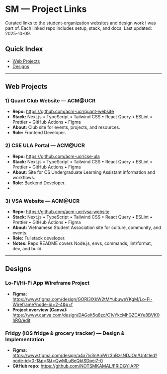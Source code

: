 # SM — Project Links 
Curated links to the student-organization websites and design work I was part of. Each linked repo includes setup, stack, and docs. Last updated: 2025-10-09.

## Quick Index
- [Web Projects](#web-projects)
- [Designs](#designs)

---

## Web Projects

### 1) Quant Club Website — ACM@UCR
- **Repo:** https://github.com/acm-ucr/quant-website  
- **Stack:**  Next.js • TypeScript • Tailwind CSS • React Query • ESLint • Prettier • GitHub Actions • Figma    
- **About:** Club site for events, projects, and resources.  
- **Role:** Frontend Developer.

### 2) CSE ULA Portal — ACM@UCR
- **Repo:** https://github.com/acm-ucr/cse-ula  
- **Stack:** Next.js • TypeScript • Tailwind CSS • React Query • ESLint • Prettier • GitHub Actions • Figma  
- **About:** Site for CS Undergraduate Learning Assistant information and workflows.  
- **Role:** Backend Developer.
- 
### 3) VSA Website — ACM@UCR
- **Repo:** https://github.com/acm-ucr/vsa-website  
- **Stack:** Next.js • TypeScript • Tailwind CSS • React Query • ESLint • Prettier • GitHub Actions • Figma  
- **About:** Vietnamese Student Association site for culture, community, and events.
- **Role:** Fullstack developer.  
- **Notes:** Repo README covers Node.js, envs, commands, lint/format, dev, and build.
---
## Designs

### Lo-Fi/Hi-Fi App Wireframe Project
- **Figma:** https://www.figma.com/design/GORI3lXkW2tMYubuweYKgM/Lo-Fi-Wireframe?node-id=2-4&p=f
- **Project overview (Canva):** https://www.canva.com/design/DAGolt5q8zo/C1vYkcMhGZCAYe8BVK0hRQ/edit

### Fridgy (iOS fridge & grocery tracker) — Design & Implementation
- **Figma:** https://www.figma.com/design/a4a7lv3nAmWz3nBzsNDJOn/Untitled?node-id=0-1&p=f&t=QwMLuBeQktSDpei7-0
- **GitHub repo:** https://github.com/NOTSMKAMAL/FRIDGY-APP



